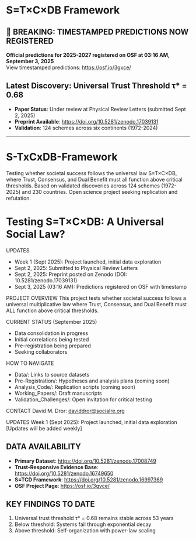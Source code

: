 # S=T×C×DB Framework

## 🔴 BREAKING: TIMESTAMPED PREDICTIONS NOW REGISTERED
**Official predictions for 2025-2027 registered on OSF at 03:16 AM, September 3, 2025**  
View timestamped predictions: https://osf.io/3gvce/

## Latest Discovery: Universal Trust Threshold τ* = 0.68
- **Paper Status**: Under review at Physical Review Letters (submitted Sept 2, 2025)
- **Preprint Available**: https://doi.org/10.5281/zenodo.17039131
- **Validation**: 124 schemes across six continents (1972-2024)

---
# S-TxCxDB-Framework
Testing whether societal success follows the universal law S=T×C×DB, where Trust, Consensus, and Dual Benefit must all function above critical thresholds. Based on validated discoveries across 124 schemes (1972-2025) and 230 countries. Open science project seeking replication and refutation.

Testing S=T×C×DB: A Universal Social Law?
==========================================
UPDATES
- Week 1 (Sept 2025): Project launched, initial data exploration
- Sept 2, 2025: Submitted to Physical Review Letters
- Sept 2, 2025: Preprint posted on Zenodo (DOI: 10.5281/zenodo.17039131)
- Sept 3, 2025 (03:16 AM): Predictions registered on OSF with timestamp

PROJECT OVERVIEW
This project tests whether societal success follows a universal multiplicative law where Trust, Consensus, and Dual Benefit must ALL function above critical thresholds.

CURRENT STATUS (September 2025)
- Data consolidation in progress
- Initial correlations being tested
- Pre-registration being prepared
- Seeking collaborators

HOW TO NAVIGATE
- Data/: Links to source datasets
- Pre-Registration/: Hypotheses and analysis plans (coming soon)
- Analysis_Code/: Replication scripts (coming soon)
- Working_Papers/: Draft manuscripts
- Validation_Challenges/: Open invitation for critical testing

CONTACT
David M. Dror: daviddror@socialre.org

UPDATES
Week 1 (Sept 2025): Project launched, initial data exploration
[Updates will be added weekly]
## DATA AVAILABILITY
- **Primary Dataset**: https://doi.org/10.5281/zenodo.17008749
- **Trust-Responsive Evidence Base**: https://doi.org/10.5281/zenodo.16749650
- **S=TCD Framework**: https://doi.org/10.5281/zenodo.16997369
- **OSF Project Page**: https://osf.io/3gvce/

## KEY FINDINGS TO DATE
1. Universal trust threshold τ* = 0.68 remains stable across 53 years
2. Below threshold: Systems fail through exponential decay
3. Above threshold: Self-organization with power-law scaling
